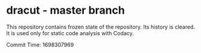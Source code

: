 # dracut - master branch

This repository contains frozen state of the repository.
Its history is cleared. It is used only for static code
analysis with Codacy.

Commit Time: 1698307969
